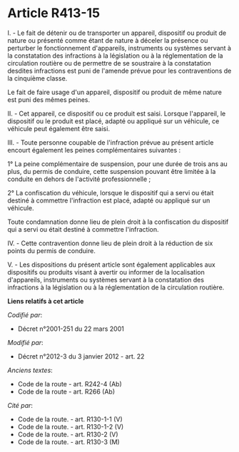 # Article R413-15

I. - Le fait de détenir ou de transporter un appareil, dispositif ou produit de nature ou présenté comme étant de nature à
déceler la présence ou perturber le fonctionnement d'appareils, instruments ou systèmes servant à la constatation des
infractions à la législation ou à la réglementation de la circulation routière ou de permettre de se soustraire à la
constatation desdites infractions est puni de l'amende prévue pour les contraventions de la cinquième classe.

Le fait de faire usage d'un appareil, dispositif ou produit de même nature est puni des mêmes peines.

II. - Cet appareil, ce dispositif ou ce produit est saisi. Lorsque l'appareil, le dispositif ou le produit est placé, adapté
ou appliqué sur un véhicule, ce véhicule peut également être saisi.

III. - Toute personne coupable de l'infraction prévue au présent article encourt également les peines complémentaires
suivantes :

1° La peine complémentaire de suspension, pour une durée de trois ans au plus, du permis de conduire, cette suspension
pouvant être limitée à la conduite en dehors de l'activité professionnelle ;

2° La confiscation du véhicule, lorsque le dispositif qui a servi ou était destiné à commettre l'infraction est placé, adapté
ou appliqué sur un véhicule.

Toute condamnation donne lieu de plein droit à la confiscation du dispositif qui a servi ou était destiné à commettre
l'infraction.

IV. - Cette contravention donne lieu de plein droit à la réduction de six points du permis de conduire.

V. - Les dispositions du présent article sont également applicables aux dispositifs ou produits visant à avertir ou informer
de la localisation d'appareils, instruments ou systèmes servant à la constatation des infractions à la législation ou à la
réglementation de la circulation routière.

**Liens relatifs à cet article**

_Codifié par_:

  - Décret n°2001-251 du 22 mars 2001

_Modifié par_:

  - Décret n°2012-3 du 3 janvier 2012 - art. 22

_Anciens textes_:

  - Code de la route - art. R242-4 (Ab)
  - Code de la route - art. R266 (Ab)

_Cité par_:

  - Code de la route. - art. R130-1-1 (V)
  - Code de la route. - art. R130-1-2 (V)
  - Code de la route. - art. R130-2 (V)
  - Code de la route. - art. R130-3 (M)
